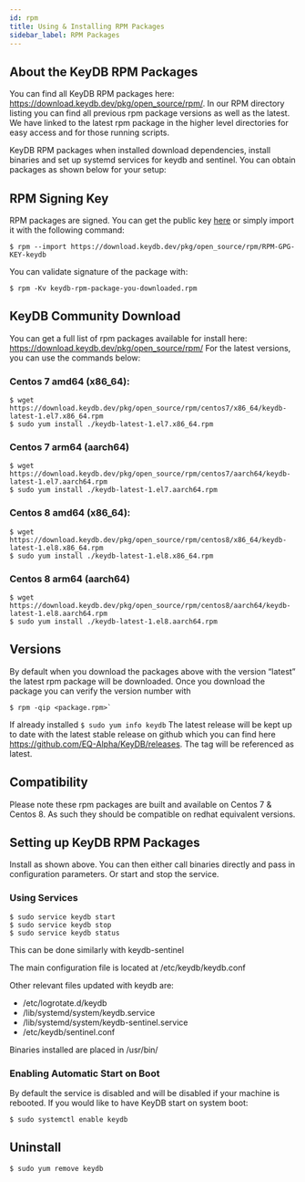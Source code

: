 ```yaml
---
id: rpm
title: Using & Installing RPM Packages
sidebar_label: RPM Packages
---
```




## About the KeyDB RPM Packages

You can find all KeyDB RPM packages here: https://download.keydb.dev/pkg/open_source/rpm/. In our RPM directory listing you can find all previous rpm package versions as well as the latest. We have linked to the latest rpm package in the higher level directories for easy access and for those running scripts. 

KeyDB RPM packages when installed download dependencies, install binaries and set up systemd services for keydb and sentinel. You can obtain packages as shown below for your setup:

## RPM Signing Key

RPM packages are signed. You can get the public key [here](https://download.keydb.dev/pkg/open_source/rpm/) or simply import it with the following command:
```
$ rpm --import https://download.keydb.dev/pkg/open_source/rpm/RPM-GPG-KEY-keydb
```
You can validate signature of the package with:
```
$ rpm -Kv keydb-rpm-package-you-downloaded.rpm
```

## KeyDB Community Download

You can get a full list of rpm packages available for install here: https://download.keydb.dev/pkg/open_source/rpm/
For the latest versions, you can use the commands below:

### Centos 7 amd64 (x86_64):
```
$ wget https://download.keydb.dev/pkg/open_source/rpm/centos7/x86_64/keydb-latest-1.el7.x86_64.rpm
$ sudo yum install ./keydb-latest-1.el7.x86_64.rpm
```
### Centos 7 arm64 (aarch64)
```
$ wget https://download.keydb.dev/pkg/open_source/rpm/centos7/aarch64/keydb-latest-1.el7.aarch64.rpm
$ sudo yum install ./keydb-latest-1.el7.aarch64.rpm
```

### Centos 8 amd64 (x86_64):
```
$ wget https://download.keydb.dev/pkg/open_source/rpm/centos8/x86_64/keydb-latest-1.el8.x86_64.rpm
$ sudo yum install ./keydb-latest-1.el8.x86_64.rpm
```
### Centos 8 arm64 (aarch64)
```
$ wget https://download.keydb.dev/pkg/open_source/rpm/centos8/aarch64/keydb-latest-1.el8.aarch64.rpm
$ sudo yum install ./keydb-latest-1.el8.aarch64.rpm
```

## Versions
By default when you download the packages above with the version “latest” the latest rpm package will be downloaded. Once you download the package you can verify the version number with 
```
$ rpm -qip <package.rpm>` 
```
If already installed `$ sudo yum info keydb` 
The latest release will be kept up to date with the latest stable release on github which you can find here https://github.com/EQ-Alpha/KeyDB/releases. The tag will be referenced as latest.

## Compatibility
Please note these rpm packages are built and available on Centos 7 & Centos 8. As such they should be compatible on redhat equivalent versions.

## Setting up KeyDB RPM Packages
Install as shown above. You can then either call binaries directly and pass in configuration parameters. Or start and stop the service.

### Using Services

```
$ sudo service keydb start
$ sudo service keydb stop
$ sudo service keydb status
```
This can be done similarly with keydb-sentinel

The main configuration file is located at /etc/keydb/keydb.conf

Other relevant files updated with keydb are:
* /etc/logrotate.d/keydb
* /lib/systemd/system/keydb.service
* /lib/systemd/system/keydb-sentinel.service
* /etc/keydb/sentinel.conf

Binaries installed are placed in /usr/bin/

### Enabling Automatic Start on Boot
By default the service is disabled and will be disabled if your machine is rebooted. If you would like to have KeyDB start on system boot:
```
$ sudo systemctl enable keydb
```


## Uninstall
```
$ sudo yum remove keydb
```



